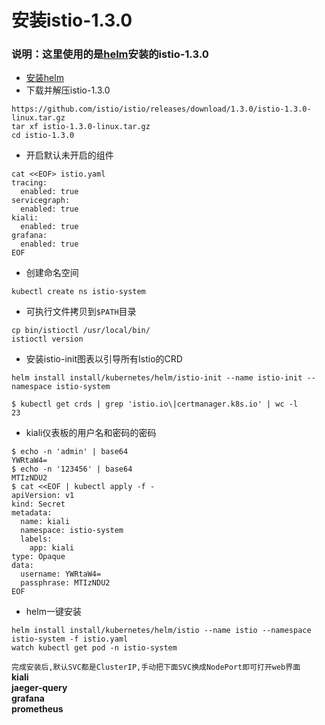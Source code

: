 # 安装istio-1.3.0
### 说明：这里使用的是[helm](https://github.com/happinesslijian/k8s-application/tree/master/helm-install-harbor/install%20helm%20v2.14.1)安装的istio-1.3.0
- [安装helm](https://github.com/happinesslijian/k8s-application/tree/master/helm-install-harbor/install%20helm%20v2.14.1)
- 下载并解压istio-1.3.0
```
https://github.com/istio/istio/releases/download/1.3.0/istio-1.3.0-linux.tar.gz
tar xf istio-1.3.0-linux.tar.gz
cd istio-1.3.0
```
- 开启默认未开启的组件
```
cat <<EOF> istio.yaml
tracing:
  enabled: true
servicegraph:
  enabled: true
kiali:
  enabled: true
grafana:
  enabled: true
EOF
```
- 创建命名空间
```
kubectl create ns istio-system
```
- 可执行文件拷贝到`$PATH`目录
```
cp bin/istioctl /usr/local/bin/
istioctl version
```
- 安装istio-init图表以引导所有Istio的CRD
```
helm install install/kubernetes/helm/istio-init --name istio-init --namespace istio-system
```
```
$ kubectl get crds | grep 'istio.io\|certmanager.k8s.io' | wc -l
23
```

- kiali仪表板的用户名和密码的密码
```
$ echo -n 'admin' | base64
YWRtaW4=
$ echo -n '123456' | base64
MTIzNDU2
$ cat <<EOF | kubectl apply -f -
apiVersion: v1
kind: Secret
metadata:
  name: kiali
  namespace: istio-system
  labels:
    app: kiali
type: Opaque
data:
  username: YWRtaW4=
  passphrase: MTIzNDU2
EOF
```
- helm一键安装
```
helm install install/kubernetes/helm/istio --name istio --namespace istio-system -f istio.yaml
watch kubectl get pod -n istio-system
```
`完成安装后,默认SVC都是ClusterIP,手动把下面SVC换成NodePort即可打开web界面` \
**kiali** \
**jaeger-query** \
**grafana** \
**prometheus**
